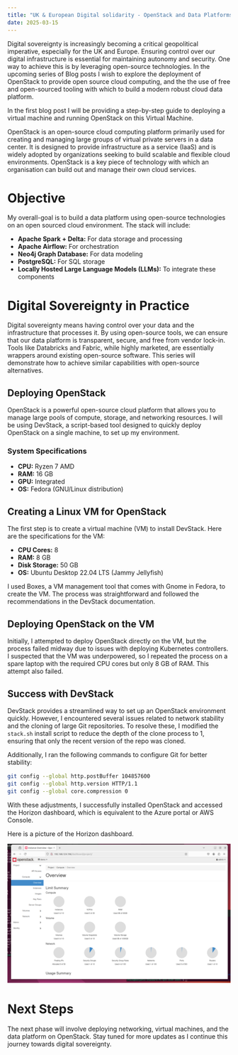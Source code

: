 ```yaml
---
title: "UK & European Digital solidarity - OpenStack and Data Platforms - Installing OpenStack "
date: 2025-03-15
---
```


Digital sovereignty is increasingly becoming a critical geopolitical imperative, especially for the UK and Europe. Ensuring control over our digital infrastructure is essential for maintaining autonomy and security. One way to achieve this is by leveraging open-source technologies. In the upcoming series of Blog posts I wish to explore the deployment of OpenStack to provide open source cloud computing, and the the use of free and open-sourced tooling with which to build a modern robust cloud data platform.

In the first blog post I will be providing a step-by-step guide to deploying a virtual machine and running OpenStack on this Virtual Machine.

OpenStack is an open-source cloud computing platform primarily used for creating and managing large groups of virtual private servers in a data center. It is designed to provide infrastructure as a service (IaaS) and is widely adopted by organizations seeking to build scalable and flexible cloud environments. OpenStack is a key piece of technology with which an organisation can build out and manage their own cloud services.

# Objective
My overall-goal is to build a data platform using open-source technologies on an open sourced cloud environment. The stack will include:

- **Apache Spark + Delta:** For data storage and processing
- **Apache Airflow:** For orchestration
- **Neo4j Graph Database:** For data modeling
- **PostgreSQL:** For SQL storage
- **Locally Hosted Large Language Models (LLMs):** To integrate these components

# Digital Sovereignty in Practice
Digital sovereignty means having control over your data and the infrastructure that processes it. By using open-source tools, we can ensure that our data platform is transparent, secure, and free from vendor lock-in. Tools like Databricks and Fabric, while highly marketed, are essentially wrappers around existing open-source software. This series will demonstrate how to achieve similar capabilities with open-source alternatives.

## Deploying OpenStack
OpenStack is a powerful open-source cloud platform that allows you to manage large pools of compute, storage, and networking resources. I will be using DevStack, a script-based tool designed to quickly deploy OpenStack on a single machine, to set up my environment.

### System Specifications

- **CPU:** Ryzen 7 AMD
- **RAM:** 16 GB
- **GPU:** Integrated
- **OS:** Fedora (GNU/Linux distribution)

## Creating a Linux VM for OpenStack

The first step is to create a virtual machine (VM) to install DevStack. Here are the specifications for the VM:

- **CPU Cores:** 8
- **RAM:** 8 GB
- **Disk Storage:** 50 GB
- **OS:** Ubuntu Desktop 22.04 LTS (Jammy Jellyfish)

I used Boxes, a VM management tool that comes with Gnome in Fedora, to create the VM. The process was straightforward and followed the recommendations in the DevStack documentation.

## Deploying OpenStack on the VM

Initially, I attempted to deploy OpenStack directly on the VM, but the process failed midway due to issues with deploying Kubernetes controllers. I suspected that the VM was underpowered, so I repeated the process on a spare laptop with the required CPU cores but only 8 GB of RAM. This attempt also failed.

## Success with DevStack

DevStack provides a streamlined way to set up an OpenStack environment quickly. However, I encountered several issues related to network stability and the cloning of large Git repositories. To resolve these, I modified the `stack.sh` install script to reduce the depth of the clone process to 1, ensuring that only the recent version of the repo was cloned.

Additionally, I ran the following commands to configure Git for better stability:

```bash
git config --global http.postBuffer 104857600
git config --global http.version HTTP/1.1
git config --global core.compression 0
```

With these adjustments, I successfully installed OpenStack and accessed the Horizon dashboard, which is equivalent to the Azure portal or AWS Console.

Here is a picture of the Horizon dashboard.

![image](images/horizon.png)
 
# Next Steps
The next phase will involve deploying networking, virtual machines, and the data platform on OpenStack. Stay tuned for more updates as I continue this journey towards digital sovereignty.

